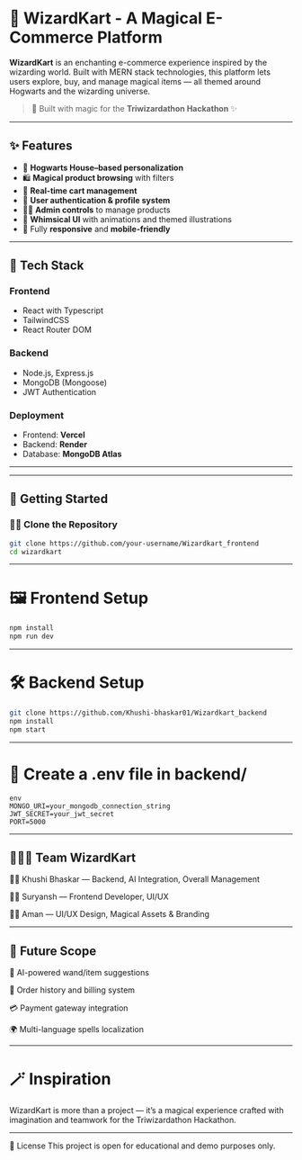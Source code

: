 # 🛒 WizardKart - A Magical E-Commerce Platform

**WizardKart** is an enchanting e-commerce experience inspired by the wizarding world. Built with MERN stack technologies, this platform lets users explore, buy, and manage magical items — all themed around Hogwarts and the wizarding universe.

> 🧙 Built with magic for the **Triwizardathon Hackathon** ✨

---

## ✨ Features

- 🧩 **Hogwarts House–based personalization**
- 🛍️ **Magical product browsing** with filters
- 🛒 **Real-time cart management**
- 🧙 **User authentication & profile system**
- 🧑‍💻 **Admin controls** to manage products
- 💫 **Whimsical UI** with animations and themed illustrations
- 📱 Fully **responsive** and **mobile-friendly**

---

## 🧰 Tech Stack

### Frontend
- React with Typescript
- TailwindCSS
- React Router DOM

### Backend
- Node.js, Express.js
- MongoDB (Mongoose)
- JWT Authentication

### Deployment
- Frontend: **Vercel**
- Backend: **Render**
- Database: **MongoDB Atlas**

---

---

## 🚀 Getting Started

### 🧑‍💻 Clone the Repository

```bash
git clone https://github.com/your-username/Wizardkart_frontend
cd wizardkart
```
---
# 🖼️ Frontend Setup
```bash
npm install
npm run dev
```
---
# 🛠️ Backend Setup
```bash
git clone https://github.com/Khushi-bhaskar01/Wizardkart_backend
npm install
npm start
```
----
# 📌 Create a .env file in backend/
```
env
MONGO_URI=your_mongodb_connection_string
JWT_SECRET=your_jwt_secret
PORT=5000
```
---
## 👨‍👩‍👧 Team WizardKart
👩‍💻 Khushi Bhaskar — Backend, AI Integration, Overall Management

👨‍💻 Suryansh — Frontend Developer, UI/UX

👨‍🎨 Aman — UI/UX Design, Magical Assets & Branding

---
## 🔮 Future Scope
🧠 AI-powered wand/item suggestions

🧾 Order history and billing system

💳 Payment gateway integration

🌍 Multi-language spells localization

---

# 🪄 Inspiration
WizardKart is more than a project — it’s a magical experience crafted with imagination and teamwork for the Triwizardathon Hackathon.

---
📜 License
This project is open for educational and demo purposes only.


